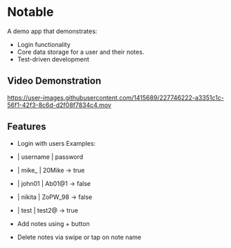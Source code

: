 # Notable
A demo app that demonstrates:
- Login functionality
- Core data storage for a user and their notes.
- Test-driven development

## Video Demonstration

https://user-images.githubusercontent.com/1415689/227746222-a3351c1c-56f1-42f3-8c6d-d2f08f7834c4.mov

## Features
- Login with users
Examples:
- | username | password
- | mike_ | 20Mike -> true
- | john01 | Ab01@1 -> false
- | nikita | ZoPW_98 -> false
- | test | test2@ -> true

- Add notes using + button
- Delete notes via swipe or tap on note name
